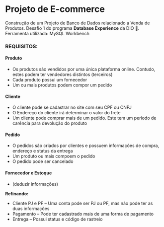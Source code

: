# Projeto de E-commerce

Construção de um Projeto de Banco de Dados relacionado a Venda de Produtos. Desafio 1 do programa **Database Experience** da DIO 🚀.
Ferramenta utilizada: MySQL Workbench

### REQUISITOS:

#### Produto
- Os produtos são vendidos por uma única plataforma online. Contudo, estes podem ter vendedores distintos (terceiros)
- Cada produto possui um fornecedor
- Um ou mais produtos podem compor um pedido

#### Cliente
- O cliente pode se cadastrar no site com seu CPF ou CNPJ
- O Endereço do cliente irá determinar o valor do frete
- Um cliente pode comprar mais de um pedido. Este tem um período de carência para devolução do produto

#### Pedido
- O pedidos são criados por clientes e possuem informações de
compra, endereço e status da entrega
- Um produto ou mais compoem o pedido
- O pedido pode ser cancelado

#### Fornecedor e Estoque
- (deduzir informações)


**Refinando:**
- Cliente PJ e PF – Uma conta pode ser PJ ou PF, mas não
pode ter as duas informações
- Pagamento – Pode ter cadastrado mais de uma forma de
pagamento
- Entrega – Possui status e código de rastreio
